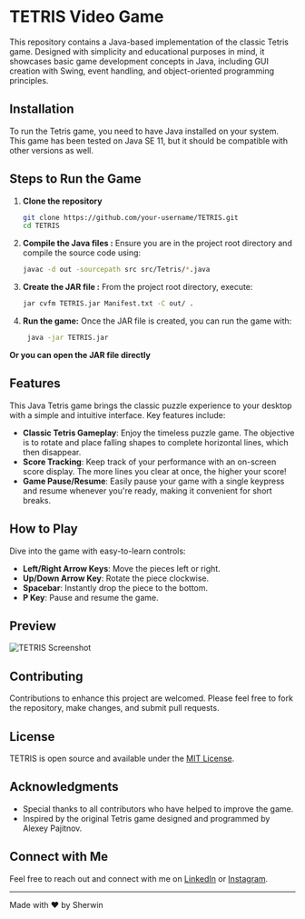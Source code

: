 # TETRIS Video Game

This repository contains a Java-based implementation of the classic Tetris game. Designed with simplicity and educational purposes in mind, it showcases basic game development concepts in Java, including GUI creation with Swing, event handling, and object-oriented programming principles.

## Installation

To run the Tetris game, you need to have Java installed on your system. This game has been tested on Java SE 11, but it should be compatible with other versions as well.

## Steps to Run the Game

1. **Clone the repository**

   ```bash
   git clone https://github.com/your-username/TETRIS.git
   cd TETRIS
   ```
2. **Compile the Java files :**
   Ensure you are in the project root directory and compile the source code using: 

   ```bash
   javac -d out -sourcepath src src/Tetris/*.java
   ```   
3. **Create the JAR file :** From the project root directory, execute:
    
    ```bash
   jar cvfm TETRIS.jar Manifest.txt -C out/ .
   ``` 

 4. **Run the game:** Once the JAR file is created, you can run the game with:  
    ```bash
     java -jar TETRIS.jar
     ``` 

**Or you can open the JAR file directly**

## Features

This Java Tetris game brings the classic puzzle experience to your desktop with a simple and intuitive interface. Key features include:

- **Classic Tetris Gameplay**: Enjoy the timeless puzzle game. The objective is to rotate and place falling shapes to complete horizontal lines, which then disappear.
- **Score Tracking**: Keep track of your performance with an on-screen score display. The more lines you clear at once, the higher your score!
- **Game Pause/Resume**: Easily pause your game with a single keypress and resume whenever you're ready, making it convenient for short breaks.

## How to Play

Dive into the game with easy-to-learn controls:

- **Left/Right Arrow Keys**: Move the pieces left or right.
- **Up/Down Arrow Key**: Rotate the piece clockwise.
- **Spacebar**: Instantly drop the piece to the bottom.
- **P Key**: Pause and resume the game.

## Preview
![TETRIS  Screenshot](Public/Screenshot.png)




## Contributing

Contributions to enhance this project are welcomed. Please feel free to fork the repository, make changes, and submit pull requests.

## License

TETRIS is open source and available under the [MIT License](LICENSE).


## Acknowledgments

- Special thanks to all contributors who have helped to improve the game.
- Inspired by the original Tetris game designed and programmed by Alexey Pajitnov.

## Connect with Me

Feel free to reach out and connect with me on [LinkedIn](https://www.linkedin.com/in/sherwinvishesh) or [Instagram](https://www.instagram.com/sherwinvishesh/).

---

Made with ❤️ by Sherwin

